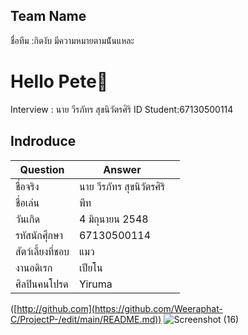 Team Name
---
ชื่อทีม :กิตงับ มีความหมายตามน้ันแหละ

# Hello Pete💯
Interview : นาย วีรภัทร สุขนิวัตรศิริ ID Student:67130500114
## Indroduce

| Question                | Answer           |   |
|----------------------|-----------------|-------------------|
| ชื่อจริง        | นาย วีรภัทร สุขนิวัตรศิริ  | 
| ชื่อเล่น           | พีท           | 
| วันเกิด          | 4 มิถุนายน 2548   | 
| รหัสนักศุึกษา           | 67130500114  | 
| สัตว์เลี้ยงที่ชอบ          | แมว |  
| งานอดิเรก         |เปียโน          | 
| ศิลปินคนโปรด            | Yiruma        | 
 
([http://github.com](https://github.com/Weeraphat-C/ProjectP-/edit/main/README.md))
![Screenshot (16)](https://github.com/user-attachments/assets/768971f0-1d1c-49e7-8765-b7419feacf51)
